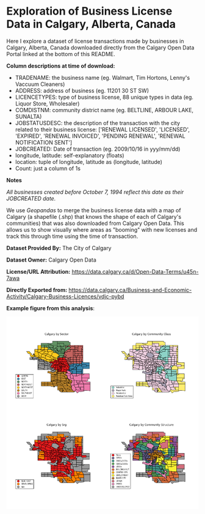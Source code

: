 # Exploration of Business License Data in Calgary, Alberta, Canada

Here I explore a dataset of license transactions made by businesses in Calgary, Alberta, Canada downloaded directly from the Calgary Open Data Portal linked at the bottom of this README. 

**Column descriptions at time of download:**

- TRADENAME: the business name (eg. Walmart, Tim Hortons, Lenny's Vaccuum Cleaners)
- ADDRESS: address of business (eg. 11201 30 ST SW) 
- LICENCETYPES: type of business license, 88 unique types in data (eg. Liquor Store, Wholesaler)
- COMDISTNM: community district name (eg. BELTLINE, ARBOUR LAKE, SUNALTA)
- JOBSTATUSDESC: the description of the transaction with the city related to their business license: ['RENEWAL LICENSED', 'LICENSED', 'EXPIRED', 'RENEWAL INVOICED', 'PENDING RENEWAL', 'RENEWAL NOTIFICATION SENT'] 
- JOBCREATED: Date of transaction (eg. 2009/10/16 in yyy/mm/dd) 
- longitude, latitude: self-explanatory (floats)
- location: tuple of longitude, latitude as (longitude, latitude)
- Count: just a column of 1s

**Notes**

_All businesses created before October 7, 1994 reflect this date as their JOBCREATED date._ 

We use _Geopandas_ to merge the business license data with a map of Calgary (a shapefile (.shp) that knows the shape of each of Calgary's communities) that was also downloaded from Calgary Open Data. This allows us to show visually where areas as "booming" with new licenses and track this through time using the time of transaction.

**Dataset Provided By:** The City of Calgary

**Dataset Owner:** Calgary Open Data

**License/URL Attribution:** https://data.calgary.ca/d/Open-Data-Terms/u45n-7awa

**Directly Exported from:** https://data.calgary.ca/Business-and-Economic-Activity/Calgary-Business-Licences/vdjc-pybd

**Example figure from this analysis**:

![Calgary By Variable](/figs/community_boundaries_by_variable.png)

